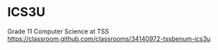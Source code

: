 # ICS3U
Grade 11 Computer Science at TSS
https://classroom.github.com/classrooms/34140972-tssbenum-ics3u
